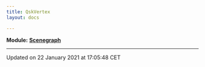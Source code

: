 ```yaml
---
title: QskVertex
layout: docs

---
```



**Module:** **[Scenegraph](/docs/modules/group___scenegraph/)**



-------------------------------

Updated on 22 January 2021 at 17:05:48 CET